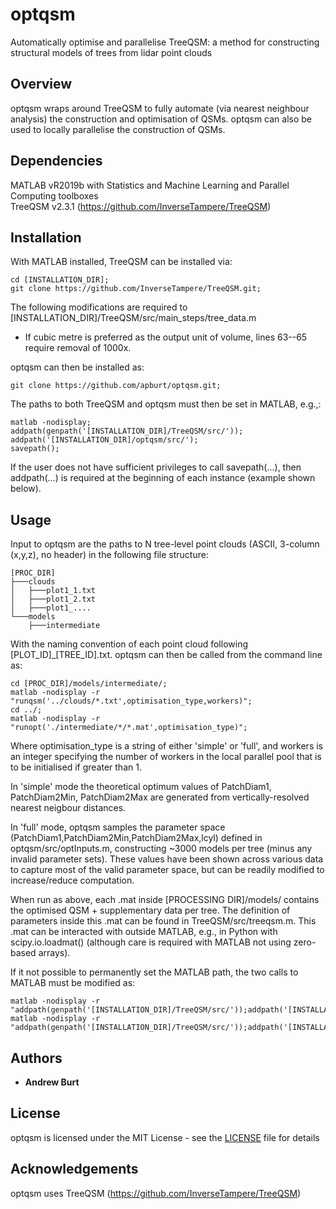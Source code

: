 # optqsm

Automatically optimise and parallelise TreeQSM: a method for constructing structural models of trees from lidar point clouds

## Overview

optqsm wraps around TreeQSM to fully automate (via nearest neighbour analysis) the construction and optimisation of QSMs.
optqsm can also be used to locally parallelise the construction of QSMs. 

## Dependencies

MATLAB vR2019b with Statistics and Machine Learning and Parallel Computing toolboxes <br />
TreeQSM v2.3.1 (https://github.com/InverseTampere/TreeQSM)

## Installation

With MATLAB installed, TreeQSM can be installed via: 

```
cd [INSTALLATION_DIR];
git clone https://github.com/InverseTampere/TreeQSM.git;
```

The following modifications are required to [INSTALLATION_DIR]/TreeQSM/src/main_steps/tree_data.m
* If cubic metre is preferred as the output unit of volume, lines 63--65 require removal of 1000x.

optqsm can then be installed as:

```
git clone https://github.com/apburt/optqsm.git;
```

The paths to both TreeQSM and optqsm must then be set in MATLAB, e.g.,:

```
matlab -nodisplay;
addpath(genpath('[INSTALLATION_DIR]/TreeQSM/src/'));
addpath('[INSTALLATION_DIR]/optqsm/src/');
savepath();
```

If the user does not have sufficient privileges to call savepath(...), then addpath(...) is required at the beginning of each instance (example shown below).

## Usage

Input to optqsm are the paths to N tree-level point clouds (ASCII, 3-column (x,y,z), no header) in the following file structure:

```
[PROC_DIR]
├───clouds
│   ├───plot1_1.txt
│   ├───plot1_2.txt
│   ├───plot1_....
└───models
    ├───intermediate
```

With the naming convention of each point cloud following [PLOT_ID]_[TREE_ID].txt.
optqsm can then be called from the command line as:

```
cd [PROC_DIR]/models/intermediate/;
matlab -nodisplay -r "runqsm('../clouds/*.txt',optimisation_type,workers)";
cd ../;
matlab -nodisplay -r "runopt('./intermediate/*/*.mat',optimisation_type)";
```

Where optimisation_type is a string of either 'simple' or 'full', and workers is an integer specifying the number of workers in the local parallel pool that is to be initialised if greater than 1.

In 'simple' mode the theoretical optimum values of PatchDiam1, PatchDiam2Min, PatchDiam2Max are generated from vertically-resolved nearest neigbour distances.

In 'full' mode, optqsm samples the parameter space (PatchDiam1,PatchDiam2Min,PatchDiam2Max,lcyl) defined in optqsm/src/optInputs.m, constructing ~3000 models per tree (minus any invalid parameter sets).
These values have been shown across various data to capture most of the valid parameter space, but can be readily modified to increase/reduce computation.

When run as above, each .mat inside [PROCESSING DIR]/models/ contains the optimised QSM + supplementary data per tree.
The definition of parameters inside this .mat can be found in TreeQSM/src/treeqsm.m.
This .mat can be interacted with outside MATLAB, e.g., in Python with scipy.io.loadmat() (although care is required with MATLAB not using zero-based arrays).

If it not possible to permanently set the MATLAB path, the two calls to MATLAB must be modified as:

```
matlab -nodisplay -r "addpath(genpath('[INSTALLATION_DIR]/TreeQSM/src/'));addpath('[INSTALLATION_DIR]/optqsm/src/');runqsm('../clouds/*.txt',workers)";
matlab -nodisplay -r "addpath(genpath('[INSTALLATION_DIR]/TreeQSM/src/'));addpath('[INSTALLATION_DIR]/optqsm/src/');runopt('./intermediate/*/*.mat')";
```

## Authors

* **Andrew Burt**

## License

optqsm is licensed under the MIT License - see the [LICENSE](LICENSE) file for details 

## Acknowledgements

optqsm uses TreeQSM (https://github.com/InverseTampere/TreeQSM)
